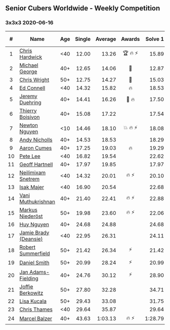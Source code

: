 ## Senior Cubers Worldwide - Weekly Competition
### 3x3x3 2020-06-16

| # | Name | Age | Single | Average | Awards | Solve 1 | Solve 2 | Solve 3 | Solve 4 | Solve 5 | Video |
| :--: | -- | :--: | --: | --: | :--: | --: | --: | --: | --: | --: | :-- |
| 1 | [Chris Hardwick](../../persons/chris_hardwick/333.md) | <40 | 12.00 | 13.26 | 🏆 🔥 ⚡ | 15.89 | 12.44 | 14.19 | 13.14 | 12.00 | [Link](https://www.facebook.com/events/604103587178706/permalink/607285570193841/) |
| 2 | [Michael George](../../persons/michael_george/333.md) | 40+ | 12.65 | 14.06 | 🥇 | 12.87 | 14.14 | 12.65 | 22.49 | 15.16 | [Link](https://www.facebook.com/events/604103587178706/permalink/604281800494218/) |
| 3 | [Chris Wright](../../persons/chris_wright/333.md) | 50+ | 12.75 | 14.27 | 🥈 | 15.03 | 14.25 | 15.44 | 12.75 | 13.52 | [Link](https://www.facebook.com/events/604103587178706/permalink/604904053765326/) |
| 4 | [Ed Connell](../../persons/ed_connell/333.md) | <40 | 14.32 | 15.82 | 🔥 | 18.53 | 15.40 | 16.74 | 15.32 | 14.32 | [Link](https://www.facebook.com/events/604103587178706/permalink/607127260209672/) |
| 5 | [Jeremy Duehring](../../persons/jeremy_duehring/333.md) | 40+ | 14.41 | 16.26 | 🥉 🔥 | 17.50 | 19.22 | 15.83 | 14.41 | 15.45 | [Link](https://www.facebook.com/jeremy.duehring/videos/10160134838122846/) |
| 6 | [Thierry Boisivon](../../persons/thierry_boisivon/333.md) | 40+ | 15.08 | 17.22 |  | 17.54 | 18.81 | 15.08 | 17.43 | 16.68 | [Link](https://www.facebook.com/events/604103587178706/permalink/608710896717975/) |
| 7 | [Newton Nguyen](../../persons/newton_nguyen/333.md) | <10 | 14.46 | 18.10 | 💥 🔥 ⚡ | 18.08 | 18.31 | 17.91 | 20.13 | 14.46 | [Link](https://www.facebook.com/events/604103587178706/permalink/608566270065771/) |
| 8 | [Andy Nicholls](../../persons/andy_nicholls/333.md) | 40+ | 14.53 | 18.53 |  | 18.29 | 19.63 | 18.59 | 18.72 | 14.53 | [Link](https://www.facebook.com/events/604103587178706/permalink/606984563557275/) |
| 9 | [Aaron Cumes](../../persons/aaron_cumes/333.md) | 40+ | 17.25 | 19.03 | 🔥 | 19.29 | 18.96 | 18.86 | 20.79 | 17.25 | [Link](https://www.facebook.com/events/604103587178706/permalink/604168720505526/) |
| 10 | [Pete Lee](../../persons/pete_lee/333.md) | <40 | 16.82 | 19.54 |  | 22.62 | 19.36 | 20.77 | 18.49 | 16.82 | [Link](https://www.facebook.com/events/604103587178706/permalink/607170430205355/) |
| 11 | [Geoff Hartnell](../../persons/geoff_hartnell/333.md) | 40+ | 17.97 | 19.85 |  | 17.97 | DNF | 19.18 | 19.93 | 20.45 | [Link](https://www.facebook.com/events/604103587178706/permalink/605588723696859/) |
| 12 | [Neilimixam Snetrem](../../persons/neilimixam_snetrem/333.md) | <40 | 14.32 | 20.01 | 🔥 ⚡ | 20.10 | 18.12 | 21.80 | 23.29 | 14.32 | [Link](https://www.facebook.com/events/604103587178706/permalink/604989420423456&ref=m_notif&notif_t=event_mall_comment/) |
| 13 | [Isak Majer](../../persons/isak_majer/333.md) | <40 | 16.90 | 20.54 |  | 22.68 | 18.70 | 20.24 | 25.57 | 16.90 | [Link](https://www.facebook.com/events/604103587178706/permalink/608997466689318/) |
| 14 | [Vani Muthukrishnan](../../persons/vani_muthukrishnan/333.md) | 40+ | 21.40 | 22.41 | 🔥 ⚡ | 22.88 | 22.88 | 21.48 | 24.32 | 21.40 | [Link](https://www.facebook.com/events/604103587178706/permalink/605501480372250/) |
| 15 | [Markus Niederöst](../../persons/markus_niederost/333.md) | 50+ | 19.98 | 23.60 | 🔥 ⚡ | 22.06 | 24.72 | 24.04 | DNF | 19.98 | [Link](https://www.facebook.com/events/604103587178706/permalink/608563256732739/) |
| 16 | [Huy Nguyen](../../persons/huy_nguyen/333.md) | 40+ | 24.68 | 24.88 |  | 24.68 | 26.03 | 24.70 | 25.04 | 24.90 | [Link](https://www.facebook.com/events/604103587178706/permalink/608566270065771/) |
| 17 | [Jamie Brady (Deansie)](../../persons/jamie_brady/333.md) | <40 | 22.95 | 26.31 |  | 24.11 | 22.95 | 31.52 | 28.45 | 26.37 | [Link](https://www.facebook.com/events/604103587178706/permalink/607345353521196/) |
| 18 | [Robert Summerfield](../../persons/robert_summerfield/333.md) | 50+ | 21.42 | 26.34 | ⚡ | 21.42 | 31.28 | 26.42 | 28.51 | 24.08 | [Link](https://www.facebook.com/events/604103587178706/permalink/605667260355672/) |
| 19 | [Daniel Smith](../../persons/daniel_smith/333.md) | 50+ | 20.99 | 28.24 | ⚡ | 20.99 | 29.83 | 27.77 | 27.84 | 29.12 | [Link](https://www.facebook.com/events/604103587178706/permalink/608926896696375/) |
| 20 | [Jan Adams-Fielding](../../persons/jan_adams_fielding/333.md) | 40+ | 24.76 | 30.12 | ⚡ | 28.90 | 33.49 | 24.76 | 33.40 | 28.05 | [Link](https://www.facebook.com/events/604103587178706/permalink/608741516714913/) |
| 21 | [Joffie Berkowitz](../../persons/joffie_berkowitz/333.md) | 50+ | 27.80 | 32.28 |  | 34.71 | 35.80 | 28.00 | 34.15 | 27.80 | [Link](https://www.facebook.com/joffie.berkowitz/videos/10163785951110128/) |
| 22 | [Lisa Kucala](../../persons/lisa_kucala/333.md) | 50+ | 29.43 | 33.08 |  | 31.75 | 34.24 | 29.43 | 33.26 | 34.67 | [Link](https://www.facebook.com/events/604103587178706/permalink/607910766797988/) |
| 23 | [Chris Thames](../../persons/chris_thames/333.md) | <40 | 29.64 | 35.87 |  | 29.64 | 34.57 | 34.78 | 53.56 | 38.28 | [Link](https://www.facebook.com/events/604103587178706/permalink/607222063533525/) |
| 24 | [Marcel Balzer](../../persons/marcel_balzer/333.md) | 40+ | 43.63 | 1:03.13 | 🔥 ⚡ | 1:28.79 | 43.63 | 1:18.69 | 53.31 | 57.39 | [Link](https://www.facebook.com/marcel.balzer.9216/videos/10160105327137516/) |

<!-- Global site tag (gtag.js) - Google Analytics -->
<script async src="https://www.googletagmanager.com/gtag/js?id=UA-86348435-3"></script>
<script>window.dataLayer = window.dataLayer || []; function gtag() {dataLayer.push(arguments);} gtag('js', new Date()); gtag('config', 'UA-86348435-3');</script>
